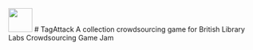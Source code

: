 <img src="http://piskel-imgstore-b.appspot.com/img/22e5ac80-4927-11e5-9b68-616540b32d18.gif" width="48px"/>
# TagAttack
A collection crowdsourcing game for British Library Labs Crowdsourcing Game Jam
